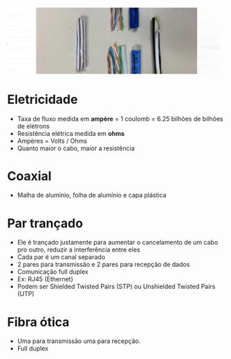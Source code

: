 ![rede](assets/aula5-fadf5.png)

# Eletricidade
- Taxa de fluxo medida em **ampère** = 1 coulomb = 6.25 bilhões de bilhões de elétrons
- Resistência elétrica medida em **ohms**
- Ampères = Volts / Ohms
- Quanto maior o cabo, maior a resistência

# Coaxial
- Malha de alumínio, folha de alumínio e capa plástica

# Par trançado
- Ele é trançado justamente para aumentar o cancelamento de um cabo pro outro, reduzir a interferência entre eles
- Cada par é um canal separado
- 2 pares para transmissão e 2 pares para recepção de dados
- Comunicação full duplex
- Ex: RJ45 (Ethernet)
- Podem ser Shielded Twisted Pairs (STP) ou Unshielded Twisted Pairs (UTP)

# Fibra ótica
- Uma para transmissão uma para recepção.
- Full duplex
